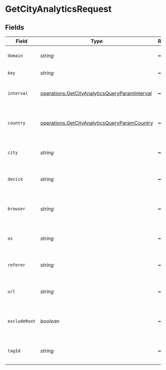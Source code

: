 # GetCityAnalyticsRequest


## Fields

| Field                                                                                                          | Type                                                                                                           | Required                                                                                                       | Description                                                                                                    |
| -------------------------------------------------------------------------------------------------------------- | -------------------------------------------------------------------------------------------------------------- | -------------------------------------------------------------------------------------------------------------- | -------------------------------------------------------------------------------------------------------------- |
| `domain`                                                                                                       | *string*                                                                                                       | :heavy_minus_sign:                                                                                             | The domain of the short link.                                                                                  |
| `key`                                                                                                          | *string*                                                                                                       | :heavy_minus_sign:                                                                                             | The short link slug.                                                                                           |
| `interval`                                                                                                     | [operations.GetCityAnalyticsQueryParamInterval](../../models/operations/getcityanalyticsqueryparaminterval.md) | :heavy_minus_sign:                                                                                             | The interval to retrieve analytics for.                                                                        |
| `country`                                                                                                      | [operations.GetCityAnalyticsQueryParamCountry](../../models/operations/getcityanalyticsqueryparamcountry.md)   | :heavy_minus_sign:                                                                                             | The country to retrieve analytics for.                                                                         |
| `city`                                                                                                         | *string*                                                                                                       | :heavy_minus_sign:                                                                                             | The city to retrieve analytics for.                                                                            |
| `device`                                                                                                       | *string*                                                                                                       | :heavy_minus_sign:                                                                                             | The device to retrieve analytics for.                                                                          |
| `browser`                                                                                                      | *string*                                                                                                       | :heavy_minus_sign:                                                                                             | The browser to retrieve analytics for.                                                                         |
| `os`                                                                                                           | *string*                                                                                                       | :heavy_minus_sign:                                                                                             | The OS to retrieve analytics for.                                                                              |
| `referer`                                                                                                      | *string*                                                                                                       | :heavy_minus_sign:                                                                                             | The referer to retrieve analytics for.                                                                         |
| `url`                                                                                                          | *string*                                                                                                       | :heavy_minus_sign:                                                                                             | The URL to retrieve analytics for.                                                                             |
| `excludeRoot`                                                                                                  | *boolean*                                                                                                      | :heavy_minus_sign:                                                                                             | Whether to exclude the root link from the response.                                                            |
| `tagId`                                                                                                        | *string*                                                                                                       | :heavy_minus_sign:                                                                                             | The tag ID to retrieve analytics for.                                                                          |